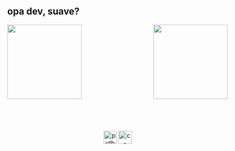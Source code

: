 ## opa dev, suave?

<div>
  
  <img  height="170em" src="https://github-readme-stats.vercel.app/api?username=claysfx&show_icons=true&theme=github_dark&include_all_commits=true&count_private=true"/>
  <img align="right" height="170em" src="https://github-readme-stats.vercel.app/api/top-langs/?username=claysfx&layout=compact&langs_count=16&theme=github_dark"/>
</div>
<br>

<div  align="center"> 
  <div style="display: inline_block"><br>
    <h1 align="center"></h1>
    <img align="center" height="30" width="30" alt="python-icon"  src="https://raw.githubusercontent.com/jmnote/z-icons/master/svg/python.svg">
    <img align="center" height="30" width="30" alt="c-icon"  src="https://raw.githubusercontent.com/jmnote/z-icons/master/svg/c.svg">
   </div>

</div>

